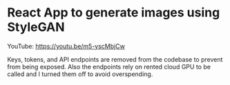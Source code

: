 # React App to generate images using StyleGAN

YouTube: https://youtu.be/m5-yscMbjCw

Keys, tokens, and API endpoints are removed from the codebase to prevent from being exposed. Also the endpoints rely on rented cloud GPU to be called and I turned them off to avoid overspending.
